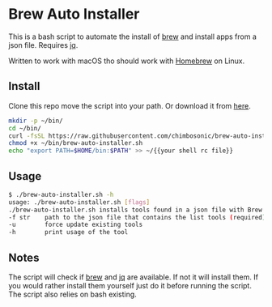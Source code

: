 # Brew Auto Installer

This is a bash script to automate the install of [brew](https://github.com/Homebrew/brew) and install apps from a json file.
Requires [jq](https://github.com/stedolan/jq).

Written to work with macOS tho should work with [Homebrew](https://github.com/Homebrew/brew) on Linux.

## Install

Clone this repo move the script into your path.
Or download it from [here](https://raw.githubusercontent.com/chimbosonic/brew-auto-installer/main/brew-auto-installer.sh).

```bash
mkdir -p ~/bin/
cd ~/bin/
curl -fsSL https://raw.githubusercontent.com/chimbosonic/brew-auto-installer/main/brew-auto-installer.sh -o ~/bin/brew-auto-installer.sh
chmod +x ~/bin/brew-auto-installer.sh
echo "export PATH=$HOME/bin:$PATH" >> ~/{{your shell rc file}}
```

## Usage

```bash
$ ./brew-auto-installer.sh -h
usage: ./brew-auto-installer.sh [flags]
./brew-auto-installer.sh installs tools found in a json file with Brew
-f str    path to the json file that contains the list tools (required)
-u        force update existing tools
-h        print usage of the tool
```

## Notes

The script will check if [brew](https://github.com/Homebrew/brew) and [jq](https://github.com/stedolan/jq) are available.
If not it will install them.
If you would rather install them yourself just do it before running the script.
The script also relies on bash existing.
